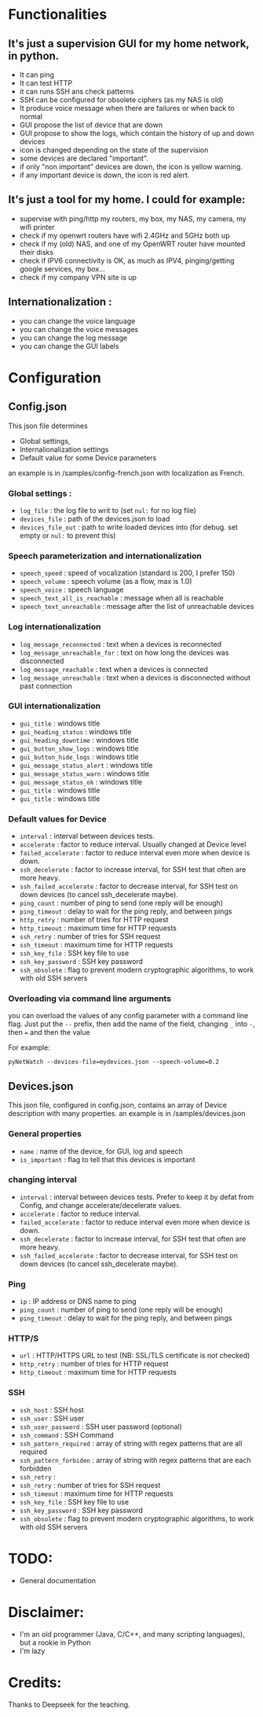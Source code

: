 
# Functionalities
## It's just a supervision GUI for my home network, in python.
* It can ping
* It can test HTTP
* it can runs SSH ans check patterns
* SSH can be configured for obsolete ciphers (as my NAS is old)
* It produce voice message when there are failures or when back to normal
* GUI propose the list of device that are down
* GUI propose to show the logs, which contain the history of up and down devices
* icon is changed depending on the state of the supervision
* some devices are declared "important". 
 * if only "non important" devices are down, the icon is yellow warning. 
 * if any important device is down, the icon is red alert.

## It's just a tool for my home. I could for example:
* supervise with ping/http my routers, my box, my NAS, my camera, my wifi printer
* check if my openwrt routers have wifi 2.4GHz and 5GHz both up
* check if my (old) NAS, and one of my OpenWRT router have mounted their disks
* check if IPV6 connectivity is OK, as much as IPV4, pinging/getting google services, my box...
* check if my company VPN site is up

## Internationalization :
* you can change the voice language 
* you can change the voice messages
* you can change the log message
* you can change the GUI labels

# Configuration
## Config.json
This json file determines 
* Global settings, 
* Internalionalization settings
* Default value for some Device parameters

an example is in /samples/config-french.json with localization as French.

### Global settings :
* `log_file` : the log file to writ to (set `nul:` for no log file)
* `devices_file` : path of the devices.json to load
* `devices_file_out` : path to write loaded devices into (for debug. set empty or `nul:` to prevent this)

### Speech parameterization and internationalization
* `speech_speed` : speed of vocalization (standard is 200, I prefer 150)
* `speech_volume` : speech volume (as a flow, max is 1.0)
* `speech_voice` : speech language
* `speech_text_all_is_reachable` : message when all is reachable
* `speech_text_unreachable` : message after the list of unreachable devices

### Log internationalization
* `log_message_reconnected` : text when a devices is reconnected
* `log_message_unreachable_for` : text on how long the devices was disconnected
* `log_message_reachable` : text when a devices is connected
* `log_message_unreachable` : text when a devices is disconnected without past connection

### GUI internationalization
* `gui_title` : windows title
* `gui_heading_status` : windows title
* `gui_heading_downtime` : windows title
* `gui_button_show_logs` : windows title
* `gui_button_hide_logs` : windows title
* `gui_message_status_alert` : windows title
* `gui_message_status_warn` : windows title
* `gui_message_status_ok` : windows title
* `gui_title` : windows title
* `gui_title` : windows title

### Default values for Device
* `interval` : interval between devices tests. 
* `accelerate` : factor to reduce interval. Usually changed at Device level
* `failed_accelerate` : factor to reduce interval even more when device is down.
* `ssh_decelerate` : factor to increase interval, for SSH test that often are more heavy.
* `ssh_failed_accelerate` : factor to decrease interval, for SSH test on down devices (to cancel ssh_decelerate maybe).
* `ping_count` : number of ping to send (one reply will be enough)
* `ping_timeout` : delay to wait for the ping reply, and between pings
* `http_retry` : number of tries for HTTP request
* `http_timeout` : maximum time for HTTP requests
* `ssh_retry` : number of tries for SSH request
* `ssh_timeout` : maximum time for HTTP requests
* `ssh_key_file` : SSH key file to use
* `ssh_key_password` : SSH key password
* `ssh_obsolete` : flag to prevent modern cryptographic algorithms, to work with old SSH servers


### Overloading via command line arguments
you can overload the values of any config parameter with a command line flag. 
Just put the `--` prefix, then add the name of the field, changing `_` into `-`, then `=` and then the value

For example:
```
pyNetWatch --devices-file=mydevices.json --speech-volume=0.2
```

## Devices.json

This json file, configured in config.json, contains  an array of Device description with many properties.
an example is in /samples/devices.json 
### General properties
* `name` : name of the device, for GUI, log and speech
* `is_important` : flag to tell that this devices is important

### changing interval
* `interval` : interval between devices tests. Prefer to keep it by defat from Config, and change accelerate/decelerate values.
* `accelerate` : factor to reduce interval. 
* `failed_accelerate` : factor to reduce interval even more when device is down.
* `ssh_decelerate` : factor to increase interval, for SSH test that often are more heavy.
* `ssh_failed_accelerate` : factor to decrease interval, for SSH test on down devices (to cancel ssh_decelerate maybe).

### Ping
* `ip` : IP address or DNS name to ping
* `ping_count` : number of ping to send (one reply will be enough)
* `ping_timeout` : delay to wait for the ping reply, and between pings

### HTTP/S
* `url` : HTTP/HTTPS URL to test (NB: SSL/TLS certificate is not checked)
* `http_retry` : number of tries for HTTP request
* `http_timeout` : maximum time for HTTP requests

### SSH
* `ssh_host` : SSH host
* `ssh_user` : SSH user
* `ssh_user_password` : SSH user password (optional)
* `ssh_command` : SSH Command
* `ssh_pattern_required` : array of string with regex patterns that are all required
* `ssh_pattern_forbiden` : array of string with regex patterns that are each forbidden
* `ssh_retry` : 
* `ssh_retry` : number of tries for SSH request
* `ssh_timeout` : maximum time for HTTP requests
* `ssh_key_file` : SSH key file to use
* `ssh_key_password` : SSH key password
* `ssh_obsolete` : flag to prevent modern cryptographic algorithms, to work with old SSH servers

# TODO:
* General documentation

# Disclaimer: 
* I'm an old programmer (Java, C/C++, and many scripting languages), but a rookie in Python
* I'm lazy

# Credits: 
Thanks to Deepseek for the teaching.
